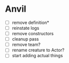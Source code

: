 # Anvil

- [ ] remove definition\*
- [ ] reinstate logs
- [ ] remove constructors
- [ ] cleanup pass
- [ ] remove team?
- [ ] rename creature to Actor?
- [ ] start adding actual things
